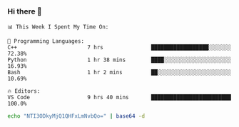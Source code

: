### Hi there 👋

<!--START_SECTION:waka-->
```text
📊 This Week I Spent My Time On: 

💬 Programming Languages: 
C++                      7 hrs               ██████████████████░░░░░░░   72.38% 
Python                   1 hr 38 mins        ████░░░░░░░░░░░░░░░░░░░░░   16.93% 
Bash                     1 hr 2 mins         ██░░░░░░░░░░░░░░░░░░░░░░░   10.69%

🔥 Editors: 
VS Code                  9 hrs 40 mins       █████████████████████████   100.0%
```


<!--END_SECTION:waka-->

```bash
echo "NTI3ODkyMjQ1QHFxLmNvbQo=" | base64 -d
```
